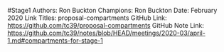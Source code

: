 #Stage1
Authors: Ron Buckton
Champions: Ron Buckton
Date: February 2020
Link Titles: proposal-compartments
GitHub Link: https://github.com/tc39/proposal-compartments
GitHub Note Link: https://github.com/tc39/notes/blob/HEAD/meetings/2020-03/april-1.md#compartments-for-stage-1
